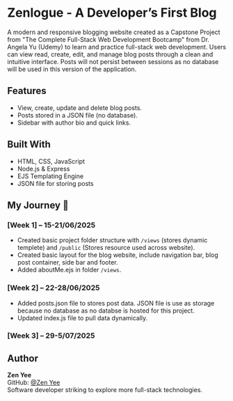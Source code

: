 # Zenlogue - A Developer’s First Blog
A modern and responsive blogging website created as a Capstone Project from "The Complete Full-Stack Web Development Bootcamp" from Dr. Angela Yu (Udemy) to learn and practice full-stack web development. Users can view read, create, edit, and manage blog posts through a clean and intuitive interface. Posts will not persist between sessions as no database will be used in this version of the application. 

## Features
- View, create, update and delete blog posts.
- Posts stored in a JSON file (no database).
- Sidebar with author bio and quick links.

## Built With
- HTML, CSS, JavaScript
- Node.js & Express
- EJS Templating Engine
- JSON file for storing posts

## My Journey 🚀

### [Week 1] – 15-21/06/2025
- Created basic project folder structure with `/views` (stores dynamic templete) and `/public` (Stores resource used across website).
- Created basic layout for the blog website, include navigation bar, blog post container, side bar and footer. 
- Added aboutMe.ejs in folder `/views`.

### [Week 2] – 22-28/06/2025
- Added posts.json file to stores post data. JSON file is use as storage because no database as no databse is hosted for this project.
- Updated index.js file to pull data dynamically.

### [Week 3] – 29-5/07/2025


## Author
**Zen Yee**  
GitHub: [@Zen Yee](https://github.com/Zen-Yee)  
Software developer striking to explore more full-stack technologies.
